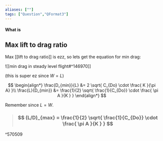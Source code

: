 ```yaml
---
aliases: [""]
tags: ["Question","QFormat3"]
---
```


#### What is
## Max lift to drag ratio
Max [[lift to drag ratio]] is ezz, so lets get the equation for min drag:

![[min drag in steady level flight#^146970]]

(this is super ez since $W=L$)

$$ \begin{align*}
\frac{D_{min}}{L} &= 2 \sqrt{  C_{Do} \cdot \frac{ K  }{\pi A}  }\\
\frac{L}{D_{min}} &= \frac{1}{2} \sqrt{  \frac{1}{C_{Do}} \cdot \frac{ \pi A }{K }  }
\end{align*} $$ 

Remember since $L=W$.

> ### $$ (L/D)_{max} = \frac{1}{2} \sqrt{  \frac{1}{C_{Do}} \cdot \frac{ \pi A }{K }  } $$ 

^570509
